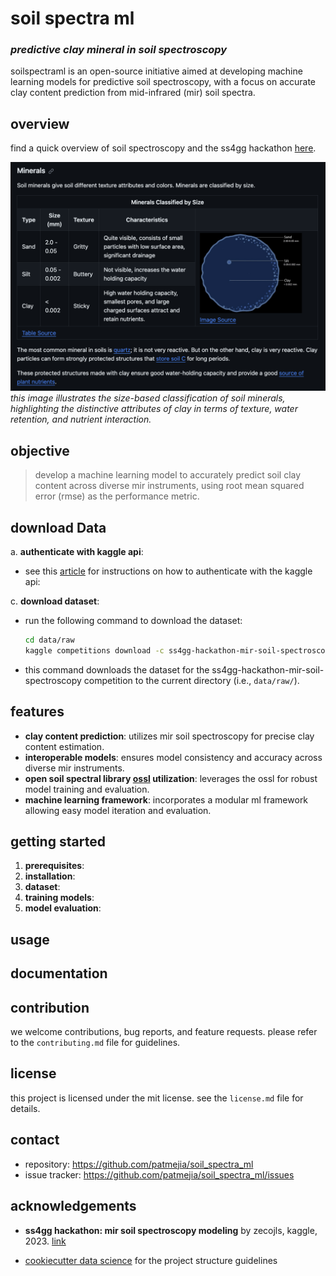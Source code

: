 # soil spectra ml
###  *predictive clay mineral in soil spectroscopy*
soilspectraml is an open-source initiative aimed at developing machine learning models for predictive soil spectroscopy, with a focus on accurate clay content prediction from mid-infrared (mir) soil spectra.

## overview
find a quick overview of soil spectroscopy and the ss4gg hackathon [here](https://github.com/patmejia/soil_data_research#soil-research).

![Clay and Other Soil Minerals Size-Based Classification](/docs/img/clay_vs_other_soil_minerals.png)
*this image illustrates the size-based classification of soil minerals, highlighting the distinctive attributes of clay in terms of texture, water retention, and nutrient interaction.*


## objective
> develop a machine learning model to accurately predict soil clay content across diverse mir instruments, using root mean squared error (rmse) as the performance metric.
## download Data
a. **authenticate with kaggle api**: 
   - see this [article](https://patimejia.medium.com/downloading-datasets-from-kaggle-ecdc4d0bf4e7) for instructions on how to authenticate with the kaggle api: 


c. **download dataset**: 
   - run the following command to download the dataset:
     ```bash
     cd data/raw
     kaggle competitions download -c ss4gg-hackathon-mir-soil-spectroscopy
     ```
   - this command downloads the dataset for the ss4gg-hackathon-mir-soil-spectroscopy competition to the current directory (i.e., `data/raw/`).
## features
- **clay content prediction**: utilizes mir soil spectroscopy for precise clay content estimation.
- **interoperable models**: ensures model consistency and accuracy across diverse mir instruments.
- **open soil spectral library [ossl](https://www.kaggle.com/competitions/ss4gg-hackathon-mir-soil-spectroscopy/data) utilization**: leverages the ossl for robust model training and evaluation.
- **machine learning framework**: incorporates a modular ml framework allowing easy model iteration and evaluation.
## getting started
1. **prerequisites**:
2. **installation**:
3. **dataset**:
4. **training models**:
5. **model evaluation**:
## usage

## documentation

## contribution
we welcome contributions, bug reports, and feature requests. please refer to the `contributing.md` file for guidelines.
## license
this project is licensed under the mit license. see the `license.md` file for details.
## contact
- repository: https://github.com/patmejia/soil_spectra_ml
- issue tracker: https://github.com/patmejia/soil_spectra_ml/issues
## acknowledgements
- **ss4gg hackathon: mir soil spectroscopy modeling** by zecojls, kaggle, 2023. [link](https://kaggle.com/competitions/ss4gg-hackathon-mir-soil-spectroscopy)

- [cookiecutter data science](https://drivendata.github.io/cookiecutter-data-science/#:~:text=%23%20%E3%80%903%E2%80%A0home%20,is%20about%20correctness%20and%20reproducibility) for the project structure guidelines